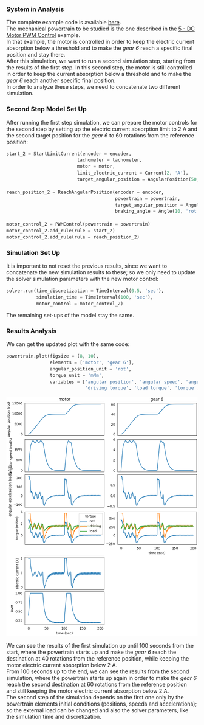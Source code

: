 ### System in Analysis

The complete example code is available
[here](https://github.com/AndreaBlengino/gearpy/blob/master/docs/source/examples/8_multiple_simulation_concatenation/multiple_simulation_concatenation.py).  
The mechanical powertrain to be studied is the one described in the 
[5 - DC Motor PWM Control](https://gearpy.readthedocs.io/en/latest/examples/5_dc_motor_pwm_control/index.html) 
example.  
In that example, the motor is controlled in order to keep the electric
current absorption below a threshold and to make the *gear 6* reach a 
specific final position and stay there.  
After this simulation, we want to run a second simulation step, starting
from the results of the first step. In this second step, the motor is 
still controlled in order to keep the current absorption below a 
threshold and to make the *gear 6* reach another specific final 
position.  
In order to analyze these steps, we need to concatenate two different 
simulation.

### Second Step Model Set Up

After running the first step simulation, we can prepare the motor 
controls for the second step by setting up the electric current 
absorption limit to 2 A and the second target position for the *gear 6* 
to 60 rotations from the reference position:

```python
start_2 = StartLimitCurrent(encoder = encoder,
                          tachometer = tachometer,
                          motor = motor,
                          limit_electric_current = Current(2, 'A'),
                          target_angular_position = AngularPosition(50, 'rot'))

reach_position_2 = ReachAngularPosition(encoder = encoder,
                                        powertrain = powertrain,
                                        target_angular_position = AngularPosition(60, 'rot'),
                                        braking_angle = Angle(10, 'rot'))

motor_control_2 = PWMControl(powertrain = powertrain)
motor_control_2.add_rule(rule = start_2)
motor_control_2.add_rule(rule = reach_position_2)
```

### Simulation Set Up

It is important to not reset the previous results, since we want to 
concatenate the new simulation results to these; so we only need to 
update the solver simulation parameters with the new motor control:

```python
solver.run(time_discretization = TimeInterval(0.5, 'sec'),
           simulation_time = TimeInterval(100, 'sec'),
           motor_control = motor_control_2)
```

The remaining set-ups of the model stay the same.

### Results Analysis

We can get the updated plot with the same code:

```python
powertrain.plot(figsize = (8, 10),
                elements = ['motor', 'gear 6'],
                angular_position_unit = 'rot',
                torque_unit = 'mNm',
                variables = ['angular position', 'angular speed', 'angular acceleration',
                             'driving torque', 'load torque', 'torque', 'electric current', 'pwm'])
```

![](images/plot.png)

We can see the results of the first simulation up until 100 seconds from 
the start, where the powertrain starts up and make the *gear 6* reach 
the destination at 40 rotations from the reference position, while 
keeping the motor electric current absorption below 2 A.  
From 100 seconds up to the end, we can see the results from the second 
simulation, where the powertrain starts up again in order to make the 
*gear 6* reach the second destination at 60 rotations from the reference 
position and still keeping the motor electric current absorption below 
2 A.  
The second step of the simulation depends on the first one only by the 
powertrain elements initial conditions (positions, speeds and 
accelerations); so the external load can be changed and also the solver 
parameters, like the simulation time and discretization.
